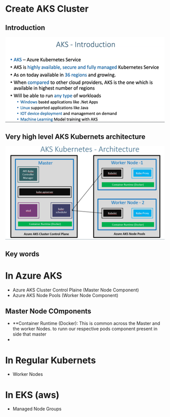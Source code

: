 # Create AKS Cluster
## Introduction
![](2022-11-21-14-41-59.png)
## Very high level AKS Kubernets architecture
![](2022-11-21-14-47-16.png)
## Key words 
# In Azure AKS
* Azure AKS Cluster Control Plaine (Master Node Component)
* Azure AKS Node Pools (Worker Node Component)
## Master Node COmponents
*  **Container Runtime (Docker): This is common across the Master and the worker Nodes. to runn our respective pods component present in side that master  
*
# In Regular Kubernets 
* Worker Nodes

# In EKS (aws)
* Managed Node Groups 
